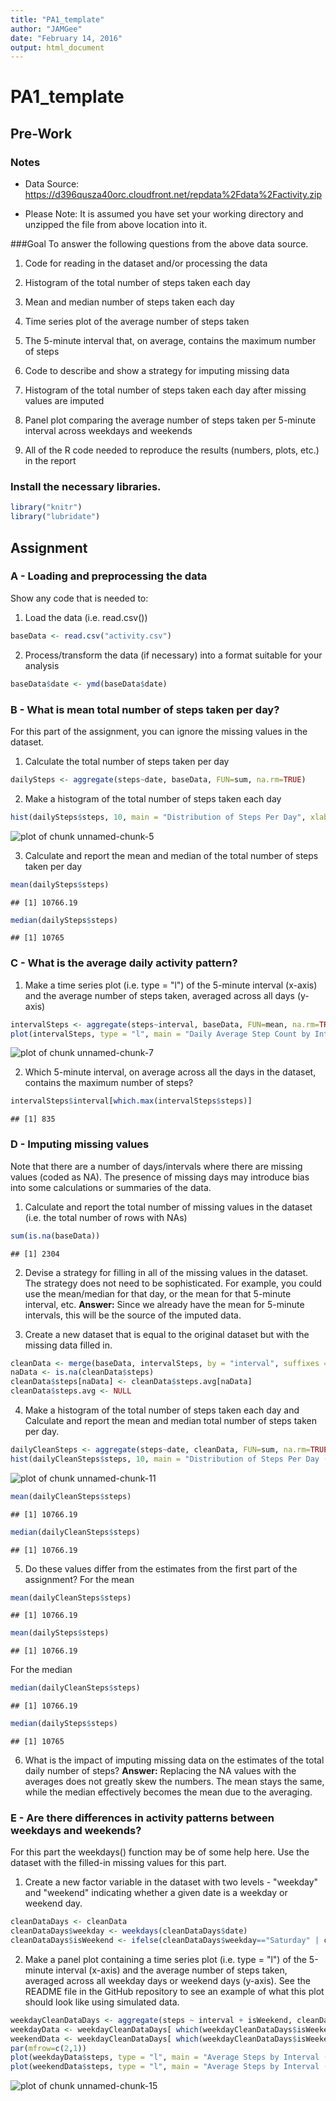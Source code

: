 ```yaml
---
title: "PA1_template"
author: "JAMGee"
date: "February 14, 2016"
output: html_document
---
```


# PA1_template

## Pre-Work

### Notes
* Data Source: https://d396qusza40orc.cloudfront.net/repdata%2Fdata%2Factivity.zip

* Please Note: It is assumed you have set your working directory and unzipped the file from above location into it.

###Goal 
To answer the following questions from the above data source.

1. Code for reading in the dataset and/or processing the data

2. Histogram of the total number of steps taken each day

3. Mean and median number of steps taken each day

4. Time series plot of the average number of steps taken

5. The 5-minute interval that, on average, contains the maximum number of steps

6. Code to describe and show a strategy for imputing missing data

7. Histogram of the total number of steps taken each day after missing values are imputed

8. Panel plot comparing the average number of steps taken per 5-minute interval across weekdays and weekends

9. All of the R code needed to reproduce the results (numbers, plots, etc.) in the report

### Install the necessary libraries.


```r
library("knitr")
library("lubridate")
```

## Assignment

### A - Loading and preprocessing the data

Show any code that is needed to:

1. Load the data (i.e. read.csv())

```r
baseData <- read.csv("activity.csv")
```

2. Process/transform the data (if necessary) into a format suitable for your analysis

```r
baseData$date <- ymd(baseData$date)
```

### B - What is mean total number of steps taken per day?

For this part of the assignment, you can ignore the missing values in the dataset.

1. Calculate the total number of steps taken per day

```r
dailySteps <- aggregate(steps~date, baseData, FUN=sum, na.rm=TRUE)
```

2. Make a histogram of the total number of steps taken each day

```r
hist(dailySteps$steps, 10, main = "Distribution of Steps Per Day", xlab = "Steps Per Day", col = "Green")
```

![plot of chunk unnamed-chunk-5](figure/unnamed-chunk-5-1.png) 

3. Calculate and report the mean and median of the total number of steps taken per day

```r
mean(dailySteps$steps)
```

```
## [1] 10766.19
```

```r
median(dailySteps$steps)
```

```
## [1] 10765
```

### C - What is the average daily activity pattern?

1. Make a time series plot (i.e. type = "l") of the 5-minute interval (x-axis) and the average number of steps taken, averaged across all days (y-axis)

```r
intervalSteps <- aggregate(steps~interval, baseData, FUN=mean, na.rm=TRUE)
plot(intervalSteps, type = "l", main = "Daily Average Step Count by Interval", xlab="Interval", ylab="Average Daily Steps", col="Blue")
```

![plot of chunk unnamed-chunk-7](figure/unnamed-chunk-7-1.png) 


2. Which 5-minute interval, on average across all the days in the dataset, contains the maximum number of steps?

```r
intervalSteps$interval[which.max(intervalSteps$steps)]
```

```
## [1] 835
```

### D - Imputing missing values

Note that there are a number of days/intervals where there are missing values (coded as NA). The presence of missing days may introduce bias into some calculations or summaries of the data.

1. Calculate and report the total number of missing values in the dataset (i.e. the total number of rows with NAs)

```r
sum(is.na(baseData))
```

```
## [1] 2304
```

2. Devise a strategy for filling in all of the missing values in the dataset. The strategy does not need to be sophisticated. For example, you could use the mean/median for that day, or the mean for that 5-minute interval, etc.
**Answer:** Since we already have the mean for 5-minute intervals, this will be the source of the imputed data.

3. Create a new dataset that is equal to the original dataset but with the missing data filled in.

```r
cleanData <- merge(baseData, intervalSteps, by = "interval", suffixes = c("",".avg"))
naData <- is.na(cleanData$steps)
cleanData$steps[naData] <- cleanData$steps.avg[naData]
cleanData$steps.avg <- NULL
```

4. Make a histogram of the total number of steps taken each day and Calculate and report the mean and median total number of steps taken per day. 

```r
dailyCleanSteps <- aggregate(steps~date, cleanData, FUN=sum, na.rm=TRUE)
hist(dailyCleanSteps$steps, 10, main = "Distribution of Steps Per Day (Clean)", xlab = "Steps Per Day", col = "Red")
```

![plot of chunk unnamed-chunk-11](figure/unnamed-chunk-11-1.png) 

```r
mean(dailyCleanSteps$steps)
```

```
## [1] 10766.19
```

```r
median(dailyCleanSteps$steps)
```

```
## [1] 10766.19
```

5. Do these values differ from the estimates from the first part of the assignment? 
For the mean

```r
mean(dailyCleanSteps$steps)
```

```
## [1] 10766.19
```

```r
mean(dailySteps$steps)
```

```
## [1] 10766.19
```

For the median

```r
median(dailyCleanSteps$steps)
```

```
## [1] 10766.19
```

```r
median(dailySteps$steps)
```

```
## [1] 10765
```

6. What is the impact of imputing missing data on the estimates of the total daily number of steps?
**Answer:** Replacing the NA values with the averages does not greatly skew the numbers. The mean stays the same, while the median effectively becomes the mean due to the averaging.


### E - Are there differences in activity patterns between weekdays and weekends?

For this part the weekdays() function may be of some help here. Use the dataset with the filled-in missing values for this part.

1. Create a new factor variable in the dataset with two levels - "weekday" and "weekend" indicating whether a given date is a weekday or weekend day.

```r
cleanDataDays <- cleanData
cleanDataDays$weekday <- weekdays(cleanDataDays$date)
cleanDataDays$isWeekend <- ifelse(cleanDataDays$weekday=="Saturday" | cleanDataDays$weekday=="Sunday","Weekend","Weekday")
```


2. Make a panel plot containing a time series plot (i.e. type = "l") of the 5-minute interval (x-axis) and the average number of steps taken, averaged across all weekday days or weekend days (y-axis). See the README file in the GitHub repository to see an example of what this plot should look like using simulated data.

```r
weekdayCleanDataDays <- aggregate(steps ~ interval + isWeekend, cleanDataDays, FUN=mean)
weekdayData <- weekdayCleanDataDays[ which(weekdayCleanDataDays$isWeekend=="Weekday"),]
weekendData <- weekdayCleanDataDays[ which(weekdayCleanDataDays$isWeekend=="Weekend"),]
par(mfrow=c(2,1))
plot(weekdayData$steps, type = "l", main = "Average Steps by Interval (Weekday)", xlab = "Interval", ylab = "Steps")
plot(weekendData$steps, type = "l", main = "Average Steps by Interval (Weekend)", xlab = "Interval", ylab = "Steps")
```

![plot of chunk unnamed-chunk-15](figure/unnamed-chunk-15-1.png) 

